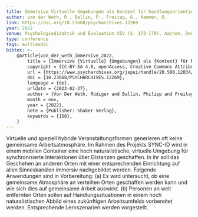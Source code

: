 ```yaml
---
title: Immersive Virtuelle Umgebungen als Kontext für handlungsorientiertes Lernen
author: von der Weth, R., Ballin, P., Freitag, G., Kammer, D.
link: https://doi.org/10.23668/psycharchives.12269
year: 2022
venue: Psychologiedidaktik und Evaluation XIV (S. 173-179). Aachen, Deutschland&colon; Shaker Verlag
type: conference
tags: multimodal
bibtex: >-
    @article{von_der_weth_immersive_2022,
        title = {Immersive {Virtuelle} {Umgebungen} als {Kontext} für handlungsorientiertes {Lernen}},
        copyright = {CC-BY-SA 4.0, openAccess, Creative Commons Attribution Share Alike 4.0 International},
        url = {https://www.psycharchives.org/jspui/handle/20.500.12034/7811},
        doi = {10.23668/PSYCHARCHIVES.12269},
        language = {de},
        urldate = {2023-02-27},
        author = {Von Der Weth, Rüdiger and Ballin, Philipp and Freitag, Georg and Kammer, Dietrich},
        month = nov,
        year = {2022},
        note = {Publisher: Shaker Verlag},
        keywords = {150},
    }
---
```

Virtuelle und speziell hybride Veranstaltungsformen generieren oft keine gemeinsame Arbeitsatmosphäre. Im Rahmen des Projekts SYNC-ID wird in einem mobilen Container eine hoch naturalistische, virtuelle Umgebung für synchronisierte Interaktionen über Distanzen geschaffen. In ihr soll das Geschehen an anderen Orten mit einer entsprechenden Einrichtung auf allen Sinneskanälen immersiv nachgebildet werden. Folgende Anwendungen sind in Vorbereitung: (a) Es wird untersucht, ob eine gemeinsame Atmosphäre an verteilten Orten geschaffen werden kann und wie sich dies auf gemeinsame Arbeit auswirkt. (b) Personen an weit entfernten Orten sollen auf Handlungssituationen in einem hoch naturalistischen Abbild eines zukünftigen Arbeitsumfelds vorbereitet werden. Entsprechende Lernszenarien werden vorgestellt.
